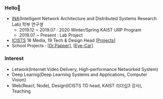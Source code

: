 ### Hello👋
- [INA](http://ina.kaist.ac.kr/new_home/index.html)(Intelligent Network Architecture and Distributed Systems Research Lab) 학부 연구생
  - 2019.12 ~ 2019.07 : 2020 Winter/Spring KAIST URP Program
  - 2019.07 ~ Present : Lab Project
- [ICISTS](http://www.icists.org/) 18 Media, 19 Tech & Design Head [[Projects](https://github.com/icists)]
- School Projects : [[Dr.Papper](https://github.com/bonjune/dr-papper)], [[Eye-Car](https://github.com/TheStarkor/Eye-Car)]

### Interest
- Letwork(Internet Video Delivery, High-performance Networked System)
- Deep Learnig(Deep Learning Systems and Applications, Computer Vision)
- Web(React, Node), Design(ICISTS TD head, KAIST 리더십3 강사), Teaching
